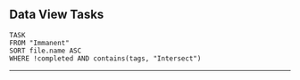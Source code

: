 ## Data View Tasks
```dataview
TASK 
FROM "Immanent"
SORT file.name ASC
WHERE !completed AND contains(tags, "Intersect")
```
---




























